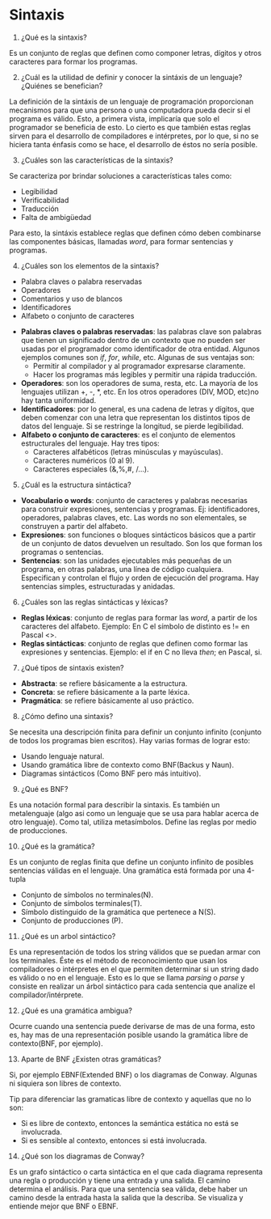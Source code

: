 # Sintaxis

1. ¿Qué es la sintaxis?

Es un conjunto de reglas que definen como componer letras, dígitos y otros caracteres para formar los programas.

2. ¿Cuál es la utilidad de definir y conocer la sintáxis de un lenguaje? ¿Quiénes se benefician?

La definición de la sintáxis de un lenguaje de programación proporcionan mecanismos para que una persona o una computadora pueda decir si el programa es válido. Esto, a primera vista, implicaría que solo el programador se beneficia de esto. Lo cierto es que también estas reglas sirven para el desarrollo de compiladores e intérpretes, por lo que, si no se hiciera tanta énfasis como se hace, el desarrollo de éstos no sería posible.

3. ¿Cuáles son las características de la sintaxis?

Se caracteriza por brindar soluciones a características tales como:
* Legibilidad
* Verificabilidad
* Traducción
* Falta de ambigüedad

Para esto, la sintáxis establece reglas que definen cómo deben combinarse las componentes básicas, llamadas *word*, para formar sentencias y programas.

4. ¿Cuáles son los elementos de la sintaxis?

* Palabra claves o palabra reservadas
* Operadores
* Comentarios y uso de blancos
* Identificadores
* Alfabeto o conjunto de caracteres

- **Palabras claves o palabras reservadas**: las palabras clave son palabras que tienen un significado dentro de un contexto que no pueden ser usadas por el programador como identificador de otra entidad. Algunos ejemplos comunes son *if*, *for*, *while*, etc. Algunas de sus ventajas son: 
  + Permitir al compilador y al programador expresarse claramente.
  + Hacer los programas más legibles y permitir una rápida traducción.
- **Operadores**: son los operadores de suma, resta, etc. La mayoría de los lenguajes utilizan +, -, *, etc. En los otros operadores (DIV, MOD, etc)no hay tanta uniformidad.
- **Identificadores**: por lo general, es una cadena de letras y dígitos, que deben comenzar con una letra que representan los distintos tipos de datos del lenguaje. Si se restringe la longitud, se pierde legibilidad.
- **Alfabeto o conjunto de caracteres**: es el conjunto de elementos estructurales del lenguaje. Hay tres tipos:
  + Caracteres alfabéticos (letras minúsculas y mayúsculas).
  + Caracteres numéricos (0 al 9).
  + Caracteres especiales (&,%,#, /…).

5. ¿Cuál es la estructura sintáctica?

* **Vocabulario o words**: conjunto de caracteres y palabras necesarias para construir expresiones, sentencias y programas. Ej: identificadores, operadores, palabras claves, etc. Las words no son elementales, se construyen a partir del alfabeto.
* **Expresiones**: son funciones o bloques sintácticos básicos que a partir de un conjunto de datos devuelven un resultado. Son los que forman los programas o sentencias.
* **Sentencias**: son las unidades ejecutables más pequeñas de un programa, en otras palabras, una línea de código cualquiera. Especifican y controlan el flujo y orden de ejecución del programa. Hay sentencias simples, estructuradas y anidadas.

6. ¿Cuáles son las reglas sintácticas y léxicas?

* **Reglas léxicas**: conjunto de reglas para formar las *word*, a partir de los caracteres del alfabeto. Ejemplo: En C el símbolo de distinto es != en Pascal <>.
* **Reglas sintácticas**: conjunto de reglas que definen como formar las expresiones y sentencias. Ejemplo: el if en C no lleva *then*; en Pascal, si.

7. ¿Qué tipos de sintaxis existen?

* **Abstracta**: se refiere básicamente a la estructura.
* **Concreta**: se refiere básicamente a la parte léxica.
* **Pragmática**: se refiere básicamente al uso práctico.

8. ¿Cómo defino una sintaxis?

  Se necesita una descripción finita para definir un conjunto infinito (conjunto de todos los programas bien escritos). Hay varias formas de lograr esto:
  + Usando lenguaje natural.
  + Usando gramática libre de contexto como BNF(Backus y Naun).
  + Diagramas sintácticos (Como BNF pero más intuitivo).
  
9. ¿Qué es BNF?

Es una notación formal para describir la sintaxis. Es también un metalenguaje (algo asi como un lenguaje que se usa para hablar acerca de otro lenguaje). Como tal, utiliza metasímbolos. Define las reglas por medio de producciones.

10. ¿Qué es la gramática?

Es un conjunto de reglas finita que define un conjunto infinito de posibles sentencias válidas en el lenguaje. Una gramática está formada por una 4-tupla
  * Conjunto de símbolos no terminales(N).
  * Conjunto de símbolos terminales(T).
  * Símbolo distinguido de la gramática que pertenece a N(S).
  * Conjunto de producciones (P).

11. ¿Qué es un arbol sintáctico?

Es una representación de todos los string válidos que se puedan armar con los terminales. Éste es el método de reconocimiento que usan los compiladores o intérpretes en el que permiten determinar si un string dado es válido o no en el lenguaje. Esto es lo que se llama *parsing* o *parse* y consiste en realizar un árbol sintáctico para cada sentencia que analize el compilador/intérprete.

12. ¿Qué es una gramática ambigua?

Ocurre cuando una sentencia puede derivarse de mas de una forma, esto es, hay mas de una representación posible usando la gramática libre de contexto(BNF, por ejemplo).

13. Aparte de BNF ¿Existen otras gramáticas?

Si, por ejemplo EBNF(Extended BNF) o los diagramas de Conway. Algunas ni siquiera son libres de contexto.

Tip para diferenciar las gramaticas libre de contexto y aquellas que no lo son:
* Si es libre de contexto, entonces la semántica estática no está se involucrada.
* Si es sensible al contexto, entonces si está involucrada.

14. ¿Qué son los diagramas de Conway?

Es un grafo sintáctico o carta sintáctica en el que cada diagrama representa una regla o producción y tiene una entrada y una salida. El camino determina el análisis. Para que una sentencia sea válida, debe haber un camino desde la entrada hasta la salida que la describa. Se visualiza y entiende mejor que BNF o EBNF.
